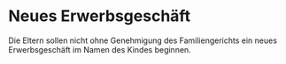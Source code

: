 # Neues Erwerbsgeschäft

Die Eltern sollen nicht ohne Genehmigung des Familiengerichts ein neues Erwerbsgeschäft im Namen des Kindes beginnen.
